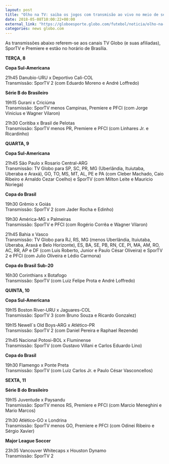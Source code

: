 ```yaml
---
layout: post
title: "Olho na TV: saiba os jogos com transmisão ao vivo no meio de semana"
date: 2018-05-08T10:00:22+00:00
external_link: "https://globoesporte.globo.com/futebol/noticia/olho-na-tv-saiba-os-jogos-com-transmissao-ao-vivo-no-meio-de-semana.ghtml"
categories: news globo.com
---
```

 
 
 

 
 
 
 

As transmissões abaixo referem-se aos canais TV Globo (e suas afiliadas), SporTV e Premiere e estão no horário de Brasília.

 
 
 

**TERÇA, 8**

 
 
 

**Copa Sul-Americana**

 
 
 

21h45 Danubio-URU x Deportivo Cali-COL  
Transmissão: SporTV 2 (com Eduardo Moreno e André Loffredo)

 
 
 

**Série B do Brasileiro**

 
 
 

19h15 Gurani x Criciúma  
Transmissão: SporTV menos Campinas, Premiere e PFCI (com Jorge Vinicius e Wagner Vilaron)

 
 
 

21h30 Coritiba x Brasil de Pelotas  
Transmissão: SporTV menos PR, Premiere e PFCI (com Linhares Jr. e Ricardinho)

 
 
 

**QUARTA, 9**

 
 
 

**Copa Sul-Americana**

 
 
 

21h45 São Paulo x Rosario Central-ARG  
Transmissão: TV Globo para SP, SC, PR, MG (Uberlândia, Ituiutaba, Uberaba e Araxá), GO, TO, MS, MT, AL, PE e PA (com Cleber Machado, Caio Ribeiro e Arnaldo Cezar Coelho) e SporTV (com Milton Leite e Mauricio Noriega)

 
 
 

**Copa do Brasil**

 
 
 

19h30 Grêmio x Goiás  
Transmissão: SporTV 2 (com Jader Rocha e Edinho)

 
 
 

19h30 América-MG x Palmeiras  
Transmissão: SporTV e PFCI (com Rogério Corrêa e Wagner Vilaron)

 
 
 

21h45 Bahia x Vasco  
Transmissão: TV Globo para RJ, RS, MG (menos Uberlândia, Ituiutaba, Uberaba, Araxá e Belo Horizonte), ES, BA, SE, PB, RN, CE, PI, MA, AM, RO, AC, RR, AP e DF (com Luis Roberto, Junior e Paulo César Oliveira) e SporTV 2 e PFCI (com Julio Oliveira e Lédio Carmona)

 
 
 

**Copa do Brasil Sub-20**

 
 
 

16h30 Corinthians x Botafogo  
Transmissão: SporTV (com Luiz Felipe Prota e André Loffredo)

 
 
 

**QUINTA, 10**

 
 
 

**Copa Sul-Americana**

 
 
 

19h15 Boston River-URU x Jaguares-COL  
Transmissão: SporTV 3 (com Bruno Souza e Ricardo Gonzalez)

 
 
 

19h15 Newell´s Old Boys-ARG x Atlético-PR  
Transmissão: SporTV 2 (com Daniel Pereira e Raphael Rezende)

 
 
 

21h45 Nacional Potosi-BOL x Fluminense  
Transmissão: SporTV (com Gustavo Villani e Carlos Eduardo Lino)

 
 
 

**Copa do Brasil**

 
 
 

19h30 Flamengo x Ponte Preta  
Transmissão: SporTV (com Luiz Carlos Jr. e Paulo César Vasconcellos)

 
 
 

**SEXTA, 11**

 
 
 

**Série B do Brasileiro**

 
 
 

19h15 Juventude x Paysandu  
Transmissão: SporTV menos RS, Premiere e PFCI (com Marcio Meneghini e Mario Marcos)

 
 
 

21h30 Atlético-GO x Londrina  
Transmissão: SporTV menos GO, Premiere e PFCI (com Odinei Ribeiro e Sérgio Xavier)

 
 
 

 
 
 

**Major League Soccer**

 
 
 
 

23h35 Vancouver Whitecaps x Houston Dynamo  
Transmissão: SporTV 2

 
 
 
